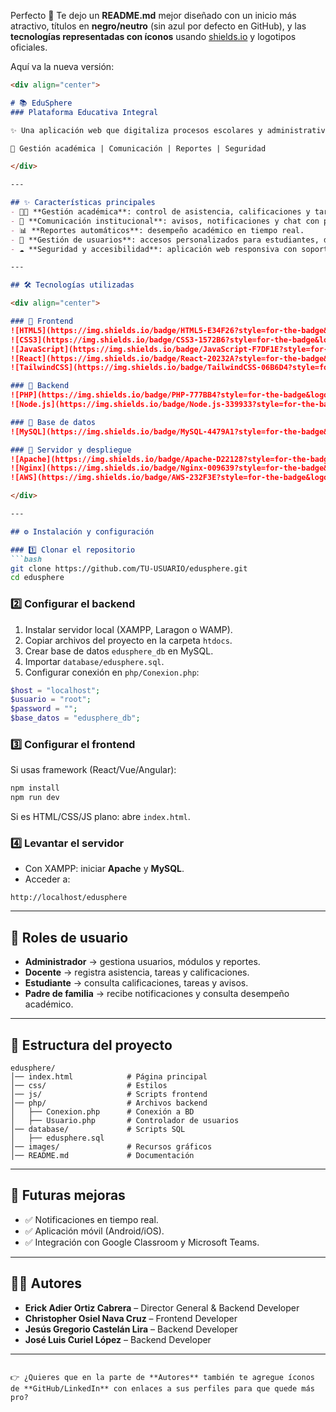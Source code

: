 Perfecto 🚀 Te dejo un **README.md** mejor diseñado con un inicio más atractivo, títulos en **negro/neutro** (sin azul por defecto en GitHub), y las **tecnologías representadas con íconos** usando [shields.io](https://shields.io/) y logotipos oficiales.

Aquí va la nueva versión:

````markdown
<div align="center">

# 📚 EduSphere  
### Plataforma Educativa Integral  

✨ Una aplicación web que digitaliza procesos escolares y administrativos en instituciones de nivel básico.  

📌 Gestión académica | Comunicación | Reportes | Seguridad  

</div>  

---

## ✨ Características principales  
- 👨‍🏫 **Gestión académica**: control de asistencia, calificaciones y tareas.  
- 📢 **Comunicación institucional**: avisos, notificaciones y chat con padres.  
- 📊 **Reportes automáticos**: desempeño académico en tiempo real.  
- 🔐 **Gestión de usuarios**: accesos personalizados para estudiantes, docentes, padres y administradores.  
- ☁️ **Seguridad y accesibilidad**: aplicación web responsiva con soporte en la nube.  

---

## 🛠️ Tecnologías utilizadas  

<div align="center">

### 🔹 Frontend  
![HTML5](https://img.shields.io/badge/HTML5-E34F26?style=for-the-badge&logo=html5&logoColor=white)  
![CSS3](https://img.shields.io/badge/CSS3-1572B6?style=for-the-badge&logo=css3&logoColor=white)  
![JavaScript](https://img.shields.io/badge/JavaScript-F7DF1E?style=for-the-badge&logo=javascript&logoColor=black)  
![React](https://img.shields.io/badge/React-20232A?style=for-the-badge&logo=react&logoColor=61DAFB)  
![TailwindCSS](https://img.shields.io/badge/TailwindCSS-06B6D4?style=for-the-badge&logo=tailwindcss&logoColor=white)  

### 🔹 Backend  
![PHP](https://img.shields.io/badge/PHP-777BB4?style=for-the-badge&logo=php&logoColor=white)  
![Node.js](https://img.shields.io/badge/Node.js-339933?style=for-the-badge&logo=node.js&logoColor=white)  

### 🔹 Base de datos  
![MySQL](https://img.shields.io/badge/MySQL-4479A1?style=for-the-badge&logo=mysql&logoColor=white)  

### 🔹 Servidor y despliegue  
![Apache](https://img.shields.io/badge/Apache-D22128?style=for-the-badge&logo=apache&logoColor=white)  
![Nginx](https://img.shields.io/badge/Nginx-009639?style=for-the-badge&logo=nginx&logoColor=white)  
![AWS](https://img.shields.io/badge/AWS-232F3E?style=for-the-badge&logo=amazon-aws&logoColor=white)  

</div>  

---

## ⚙️ Instalación y configuración  

### 1️⃣ Clonar el repositorio  
```bash
git clone https://github.com/TU-USUARIO/edusphere.git
cd edusphere
````

### 2️⃣ Configurar el backend

1. Instalar servidor local (XAMPP, Laragon o WAMP).
2. Copiar archivos del proyecto en la carpeta `htdocs`.
3. Crear base de datos `edusphere_db` en MySQL.
4. Importar `database/edusphere.sql`.
5. Configurar conexión en `php/Conexion.php`:

```php
$host = "localhost";
$usuario = "root";
$password = "";
$base_datos = "edusphere_db";
```

### 3️⃣ Configurar el frontend

Si usas framework (React/Vue/Angular):

```bash
npm install
npm run dev
```

Si es HTML/CSS/JS plano: abre `index.html`.

### 4️⃣ Levantar el servidor

* Con XAMPP: iniciar **Apache** y **MySQL**.
* Acceder a:

```
http://localhost/edusphere
```

---

## 👥 Roles de usuario

* **Administrador** → gestiona usuarios, módulos y reportes.
* **Docente** → registra asistencia, tareas y calificaciones.
* **Estudiante** → consulta calificaciones, tareas y avisos.
* **Padre de familia** → recibe notificaciones y consulta desempeño académico.

---

## 📌 Estructura del proyecto

```
edusphere/
│── index.html            # Página principal
│── css/                  # Estilos
│── js/                   # Scripts frontend
│── php/                  # Archivos backend
│   ├── Conexion.php      # Conexión a BD
│   ├── Usuario.php       # Controlador de usuarios
│── database/             # Scripts SQL
│   ├── edusphere.sql
│── images/               # Recursos gráficos
│── README.md             # Documentación
```

---

## 🚀 Futuras mejoras

* ✅ Notificaciones en tiempo real.
* ✅ Aplicación móvil (Android/iOS).
* ✅ Integración con Google Classroom y Microsoft Teams.

---

## 👨‍💻 Autores

* **Erick Adier Ortiz Cabrera** – Director General & Backend Developer
* **Christopher Osiel Nava Cruz** – Frontend Developer
* **Jesús Gregorio Castelán Lira** – Backend Developer
* **José Luis Curiel López** – Backend Developer

---

```

👉 ¿Quieres que en la parte de **Autores** también te agregue íconos de **GitHub/LinkedIn** con enlaces a sus perfiles para que quede más pro?
```

